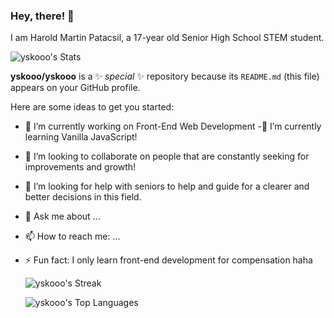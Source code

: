 ### Hey, there! 👋 
I am Harold Martin Patacsil, a 17-year old Senior High School STEM student. 

  ![yskooo's Stats](https://github-readme-stats.vercel.app/api?username=yskooo&theme=react&show_icons=true&hide_border=false&count_private=true)


**yskooo/yskooo** is a ✨ _special_ ✨ repository because its `README.md` (this file) appears on your GitHub profile.

Here are some ideas to get you started:

- 🔭 I’m currently working on Front-End Web Development
-🌱 I’m currently learning Vanilla JavaScript!
- 👯 I’m looking to collaborate on people that are constantly seeking for improvements and growth!
- 🤔 I’m looking for help with seniors to help and guide for a clearer and better  decisions in this field. 
- 💬 Ask me about ...
- 📫 How to reach me: ...
- ⚡ Fun fact: I only learn front-end development for compensation haha


   ![yskooo's Streak](https://github-readme-streak-stats.herokuapp.com/?user=yskooo&theme=react&hide_border=false)
 
   ![yskooo's Top Languages](https://github-readme-stats.vercel.app/api/top-langs/?username=yskooo&theme=react&show_icons=true&hide_border=false&layout=compact)

